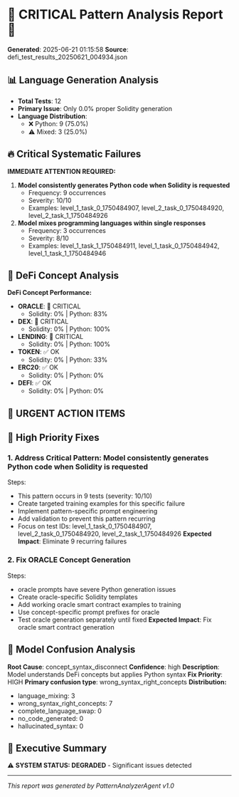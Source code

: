 # 🚨 CRITICAL Pattern Analysis Report 🚨

**Generated**: 2025-06-21 01:15:58
**Source**: defi_test_results_20250621_004934.json

## 📊 Language Generation Analysis
- **Total Tests**: 12
- **Primary Issue**: Only 0.0% proper Solidity generation
- **Language Distribution**:
  - ❌ Python: 9 (75.0%)
  - ⚠️ Mixed: 3 (25.0%)

## 🔥 Critical Systematic Failures
**IMMEDIATE ATTENTION REQUIRED:**
1. **Model consistently generates Python code when Solidity is requested**
   - Frequency: 9 occurrences
   - Severity: 10/10
   - Examples: level_1_task_0_1750484907, level_2_task_0_1750484920, level_2_task_1_1750484926
2. **Model mixes programming languages within single responses**
   - Frequency: 3 occurrences
   - Severity: 8/10
   - Examples: level_1_task_1_1750484911, level_1_task_0_1750484942, level_1_task_1_1750484946

## 🏦 DeFi Concept Analysis
**DeFi Concept Performance:**
- **ORACLE**: 🚨 CRITICAL
  - Solidity: 0% | Python: 83%
- **DEX**: 🚨 CRITICAL
  - Solidity: 0% | Python: 100%
- **LENDING**: 🚨 CRITICAL
  - Solidity: 0% | Python: 100%
- **TOKEN**: ✅ OK
  - Solidity: 0% | Python: 33%
- **ERC20**: ✅ OK
  - Solidity: 0% | Python: 0%
- **DEFI**: ✅ OK
  - Solidity: 0% | Python: 0%

## 🚨 URGENT ACTION ITEMS
## 🔧 High Priority Fixes
### 1. Address Critical Pattern: Model consistently generates Python code when Solidity is requested
Steps:
- This pattern occurs in 9 tests (severity: 10/10)
- Create targeted training examples for this specific failure
- Implement pattern-specific prompt engineering
- Add validation to prevent this pattern recurring
- Focus on test IDs: level_1_task_0_1750484907, level_2_task_0_1750484920, level_2_task_1_1750484926
**Expected Impact**: Eliminate 9 recurring failures

### 2. Fix ORACLE Concept Generation
Steps:
- oracle prompts have severe Python generation issues
- Create oracle-specific Solidity templates
- Add working oracle smart contract examples to training
- Use concept-specific prompt prefixes for oracle
- Test oracle generation separately until fixed
**Expected Impact**: Fix oracle smart contract generation

## 🧠 Model Confusion Analysis
**Root Cause**: concept_syntax_disconnect
**Confidence**: high
**Description**: Model understands DeFi concepts but applies Python syntax
**Fix Priority**: HIGH
**Primary confusion type**: wrong_syntax_right_concepts
**Distribution:**
- language_mixing: 3
- wrong_syntax_right_concepts: 7
- complete_language_swap: 0
- no_code_generated: 0
- hallucinated_syntax: 0

## 📝 Executive Summary
⚠️ **SYSTEM STATUS: DEGRADED** - Significant issues detected

---
*This report was generated by PatternAnalyzerAgent v1.0*